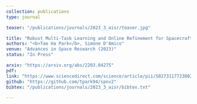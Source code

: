 ```yaml
---
collection: publications
type: journal

teaser: "/publications/journals/2023_3_aisr/teaser.jpg"

title: "Robust Multi-Task Learning and Online Refinement for Spacecraft Pose Estimation across Domain Gap"
authors: "<b>Tae Ha Park</b>, Simone D'Amico"
venue: "Advances in Space Research (2023)"
status: "In Press"

arxiv: "https://arxiv.org/abs/2203.04275"
pdf:
link: "https://www.sciencedirect.com/science/article/pii/S0273117723002284"
github: "https://github.com/tpark94/spnv2"
bibtex: "/publications/journals/2023_3_aisr/bibtex.txt"

---
```

